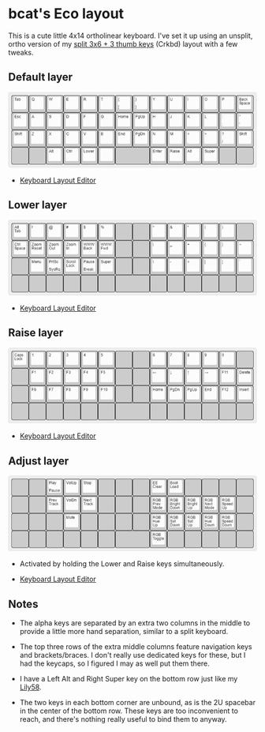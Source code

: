 # bcat's Eco layout

This is a cute little 4x14 ortholinear keyboard. I've set it up using an
unsplit, ortho version of my [split 3x6 + 3 thumb
keys](/layouts/split_3x6_3/bcat) (Crkbd) layout with a few tweaks.

## Default layer

![Layout](layer_default.png)

* [Keyboard Layout
  Editor](http://www.keyboard-layout-editor.com/#/gists/2c11371c7a5f7cd08a0132631d3d3281)

## Lower layer

![Layout](layer_lower.png)

* [Keyboard Layout
  Editor](http://www.keyboard-layout-editor.com/#/gists/11256970dc0552886a82382ee02fa415)

## Raise layer

![Layout](layer_raise.png)

* [Keyboard Layout
  Editor](http://www.keyboard-layout-editor.com/#/gists/308a8be75e0b85902dc18db1b2546862)

## Adjust layer

![Layout](layer_adjust.png)

* Activated by holding the Lower and Raise keys simultaneously.

* [Keyboard Layout
  Editor](http://www.keyboard-layout-editor.com/#/gists/b18aafa0327d7e83eaf485546c067a21)

## Notes

* The alpha keys are separated by an extra two columns in the middle to provide
  a little more hand separation, similar to a split keyboard.

* The top three rows of the extra middle columns feature navigation keys and
  brackets/braces. I don't really use dedicated keys for these, but I had the
  keycaps, so I figured I may as well put them there.

* I have a Left Alt and Right Super key on the bottom row just like my
  [Lily58](https://github.com/qmk/qmk_firmware/tree/master/keyboards/lily58/keymaps/bcat).

* The two keys in each bottom corner are unbound, as is the 2U spacebar in the
  center of the bottom row. These keys are too inconvenient to reach, and
  there's nothing really useful to bind them to anyway.
